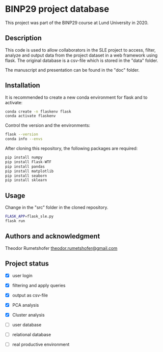 # BINP29 project database
This project was part of the BINP29 course at Lund University in 2020.

## Description
This code is used to allow collaborators in the SLE project to access, filter, analyze and output data from the project dataset in a web framework using flask. The original database is a csv-file which is stored in the "data" folder.  

The manuscript and presentation can be found in the "doc" folder.

## Installation
It is recommended to create a new conda environment for flask and to activate:
```bash
conda create -n flaskenv flask
conda activate flaskenv
```

Control the version and the environments:
```bash
flask --version
conda info --envs
```

After cloning this repository, the following packages are required:
```python
pip install numpy
pip install Flask-WTF
pip install pandas
pip install matplotlib
pip install seaborn
pip install sklearn
```

## Usage
Change in the "src" folder in the cloned repository.
```bash
FLASK_APP=flask_sle.py 
flask run
```

## Authors and acknowledgment
Theodor Rumetshofer
theodor.rumetshofer@gmail.com

## Project status
- [x] user login
- [x] filtering and apply queries
- [x] output as csv-file
- [x] PCA analysis
- [x] Cluster analysis
- [ ] user database
- [ ] relational database
- [ ] real productive environment

